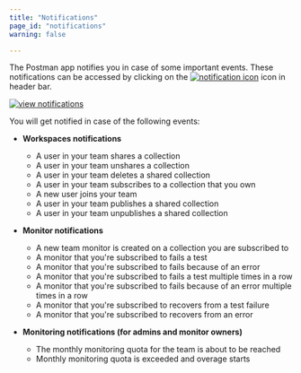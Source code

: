 ```yaml
---
title: "Notifications"
page_id: "notifications"
warning: false

---
```


The Postman app notifies you in case of some important events. These notifications can be accessed by clicking on the [![notification icon](https://assets.postman.com/postman-docs/59084883.png)](https://assets.postman.com/postman-docs/59084883.png) icon in header bar.

[![view notifications](https://assets.postman.com/postman-docs/WS-notifications2.png)](https://assets.postman.com/postman-docs/WS-notifications2.png)

You will get notified in case of the following events:

*   **Workspaces notifications**
    * A user in your team shares a collection
    * A user in your team unshares a collection
    * A user in your team deletes a shared collection
    * A user in your team subscribes to a collection that you own
    * A new user joins your team
    * A user in your team publishes a shared collection
    * A user in your team unpublishes a shared collection

*   **Monitor notifications**
    * A new team monitor is created on a collection you are subscribed to
    * A monitor that you're subscribed to fails a test
    * A monitor that you're subscribed to fails because of an error
    * A monitor that you're subscribed to fails a test multiple times in a row
    * A monitor that you're subscribed to fails because of an error multiple times in a row
    * A monitor that you're subscribed to recovers from a test failure
    * A monitor that you're subscribed to recovers from an error

*   **Monitoring notifications (for admins and monitor owners)**
    * The monthly monitoring quota for the team is about to be reached
    * Monthly monitoring quota is exceeded and overage starts
